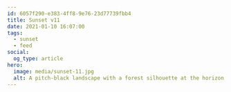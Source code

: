 ```yaml
---
id: 6057f290-e383-4ff8-9e76-23d77739fbb4
title: Sunset v11
date: 2021-01-10 16:07:00
tags:
  - sunset
  - feed
social:
  og_type: article
hero:
  image: media/sunset-11.jpg
  alt: A pitch-black landscape with a forest silhouette at the horizon against a fiery-orange sunset that slowly fades to purple-blue.
---
```

